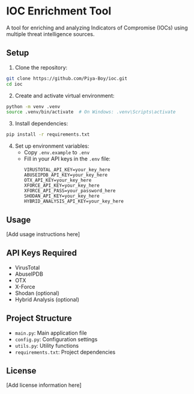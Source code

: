 # IOC Enrichment Tool

A tool for enriching and analyzing Indicators of Compromise (IOCs) using multiple threat intelligence sources.

## Setup

1. Clone the repository:
```bash
git clone https://github.com/Piya-Boy/ioc.git
cd ioc
```

2. Create and activate virtual environment:
```bash
python -m venv .venv
source .venv/bin/activate  # On Windows: .venv\Scripts\activate
```

3. Install dependencies:
```bash
pip install -r requirements.txt
```

4. Set up environment variables:
   - Copy `.env.example` to `.env`
   - Fill in your API keys in the `.env` file:
     ```
     VIRUSTOTAL_API_KEY=your_key_here
     ABUSEIPDB_API_KEY=your_key_here
     OTX_API_KEY=your_key_here
     XFORCE_API_KEY=your_key_here
     XFORCE_API_PASS=your_password_here
     SHODAN_API_KEY=your_key_here
     HYBRID_ANALYSIS_API_KEY=your_key_here
     ```

## Usage

[Add usage instructions here]

## API Keys Required

- VirusTotal
- AbuseIPDB
- OTX
- X-Force
- Shodan (optional)
- Hybrid Analysis (optional)

## Project Structure

- `main.py`: Main application file
- `config.py`: Configuration settings
- `utils.py`: Utility functions
- `requirements.txt`: Project dependencies

## License

[Add license information here] 